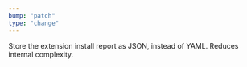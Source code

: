 ```yaml
---
bump: "patch"
type: "change"
---
```


Store the extension install report as JSON, instead of YAML. Reduces internal complexity.
